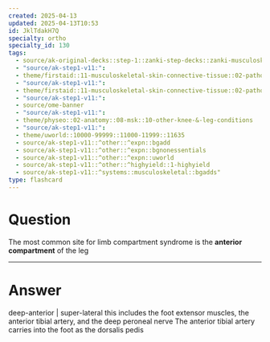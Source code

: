 ```yaml
---
created: 2025-04-13
updated: 2025-04-13T10:53
id: JklTdakH7Q
specialty: ortho
specialty_id: 130
tags:
  - source/ak-original-decks::step-1::zanki-step-decks::zanki-musculoskeletal::musculoskeletal-pathology
  - "source/ak-step1-v11:": 
  - theme/firstaid::11-musculoskeletal-skin-connective-tissue::02-pathology::05-common-msk-conditions
  - "source/ak-step1-v11:": 
  - theme/firstaid::11-musculoskeletal-skin-connective-tissue::02-pathology::05-common-msk-conditions::limb-compartment-syndrome
  - "source/ak-step1-v11:": 
  - source/ome-banner
  - "source/ak-step1-v11:": 
  - theme/physeo::02-anatomy::08-msk::10-other-knee-&-leg-conditions
  - "source/ak-step1-v11:": 
  - theme/uworld::10000-99999::11000-11999::11635
  - source/ak-step1-v11::^other::^expn::bgadd
  - source/ak-step1-v11::^other::^expn::bgnonessentials
  - source/ak-step1-v11::^other::^expn::uworld
  - source/ak-step1-v11::^other::^highyield::1-highyield
  - source/ak-step1-v11::^systems::musculoskeletal::bgadds"
type: flashcard
---
```


# Question
The most common site for limb compartment syndrome is the **anterior compartment** of the leg

---

# Answer
deep-anterior | super-lateral this includes the foot extensor muscles, the anterior tibial artery, and the deep peroneal nerve   The anterior tibial artery carries into the foot as the dorsalis pedis